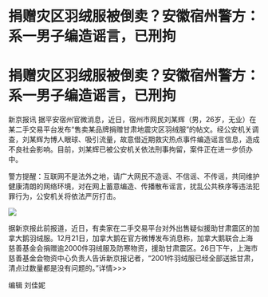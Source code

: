 # 捐赠灾区羽绒服被倒卖？安徽宿州警方：系一男子编造谣言，已刑拘

# 捐赠灾区羽绒服被倒卖？安徽宿州警方：系一男子编造谣言，已刑拘

新京报讯
据平安宿州官微消息，近日，宿州市网民刘某辉（男，26岁，无业）在某二手交易平台发布“售卖某品牌捐赠甘肃地震灾区羽绒服”的帖文。经公安机关调查，刘某辉为博人眼球、吸引流量，故意借近期救灾热点事件编造谣言信息，造成不良社会影响。目前，刘某辉已被公安机关依法刑事拘留，案件正在进一步侦办中。

警方提醒：互联网不是法外之地，请广大网民不造谣、不信谣、不传谣，共同维护健康清朗的网络环境，对在网上蓄意编造、传播散布谣言，扰乱公共秩序等违法犯罪行为，公安机关将依法严厉打击。

![](https://inews.gtimg.com/om_bt/OnhdM4Xcs_RP6OpLbIJ6Irc92A4rDjTTPvUfOFiIoQmZgAA/1000)

据新京报此前报道，近日，有卖家在二手交易平台对外出售疑似援助甘肃震区的加拿大鹅羽绒服。12月21日，加拿大鹅在官方微博发布消息称，加拿大鹅联合上海慈善基金会捐赠逾2000件羽绒服及防寒物资，援助甘肃震区。26日下午，上海市慈善基金会物资中心负责人告诉新京报记者，“2001件羽绒服已经全部送抵甘肃，清点过数量都是没有问题的。”详情>>>

编辑 刘佳妮

